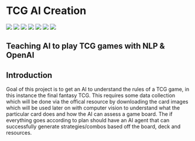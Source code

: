 # TCG AI Creation 
![](https://img.shields.io/badge/Python-3.9-green)
![](https://img.shields.io/badge/nltk-blue)
![](https://img.shields.io/badge/openai-purple)
![](https://img.shields.io/badge/mysql-green)
![](https://img.shields.io/badge/selenium-blue)
![](https://img.shields.io/badge/requests-purple)
![](https://img.shields.io/badge/Python-3.9-blue)

## Teaching AI to play TCG games with NLP & OpenAI


## Introduction
Goal of this project is to get an AI to understand the rules of a TCG game, in this instance the final fantasy TCG. This requires some data collection which will be done via the offical resource by downloading the card images which will be used later on with computer vision to understand what the particular card does and how the AI can assess a game board. The if everything goes according to plan should have an AI agent that can successfully generate strategies/combos based off the board, deck and resources.


